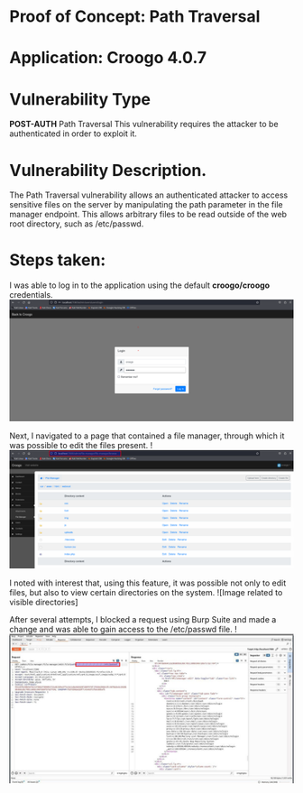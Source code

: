 # Proof of Concept: Path Traversal

# Application: Croogo 4.0.7

# Vulnerability Type
**POST-AUTH** Path Traversal This vulnerability requires the attacker to be authenticated in order to exploit it.

# Vulnerability Description. 
The Path Traversal vulnerability allows an authenticated attacker to access sensitive files on the server by manipulating the path parameter in the file manager endpoint. This allows arbitrary files to be read outside of the web root directory, such as /etc/passwd. 

# Steps taken:

I was able to log in to the application using the default **croogo/croogo** credentials. 
![Login Screenshot](https://github.com/jacopo1223/jacopo.github/blob/main/CVE-2024-42718/login.png?raw=true)

Next, I navigated to a page that contained a file manager, through which it was possible to edit the files present. 
!![2 Step Screenshot](https://github.com/jacopo1223/jacopo.github/blob/main/CVE-2024-42718/2%20step.png?raw=true)

I noted with interest that, using this feature, it was possible not only to edit files, but also to view certain directories on the system. ![Image related to visible directories]

After several attempts, I blocked a request using Burp Suite and made a change and was able to gain access to the /etc/passwd file. !![Descrizione dell'immagine](https://github.com/jacopo1223/jacopo.github/blob/main/CVE-2024-42718/photo_5836678526416307049_y.jpg?raw=true)


